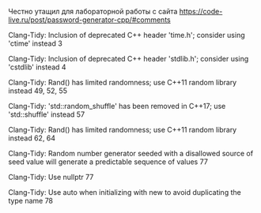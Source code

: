Честно утащил для лабораторной работы с сайта https://code-live.ru/post/password-generator-cpp/#comments

Clang-Tidy: Inclusion of deprecated C++ header 'time.h'; consider using 'ctime' instead 3

Clang-Tidy: Inclusion of deprecated C++ header 'stdlib.h'; consider using 'cstdlib' instead 4

Clang-Tidy: Rand() has limited randomness; use C++11 random library instead 49, 52, 55

Clang-Tidy: 'std::random_shuffle' has been removed in C++17; use 'std::shuffle' instead 57

Clang-Tidy: Rand() has limited randomness; use C++11 random library instead 62, 64

Clang-Tidy: Random number generator seeded with a disallowed source of seed value will generate a predictable sequence of values 77

Clang-Tidy: Use nullptr 77

Clang-Tidy: Use auto when initializing with new to avoid duplicating the type name 78
